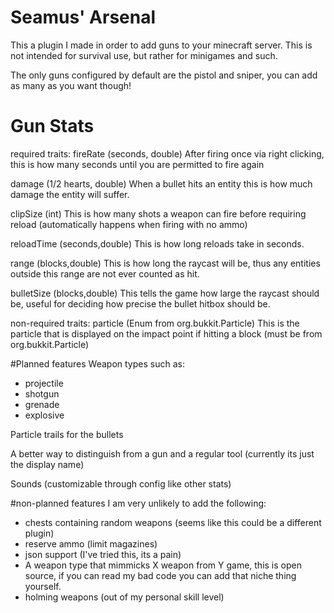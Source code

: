 # Seamus' Arsenal

This a plugin I made in order to add guns to your minecraft server.
This is not intended for survival use, but rather for minigames and such.

The only guns configured by default are the pistol and sniper, you can add as many as you want though!

# Gun Stats
required traits:
fireRate (seconds, double)
After firing once via right clicking, this is how many seconds until you are permitted to fire again

damage (1/2 hearts, double)
When a bullet hits an entity this is how much damage the entity will suffer.

clipSize (int)
This is how many shots a weapon can fire before requiring reload (automatically happens when firing with no ammo)

reloadTime (seconds,double)
This is how long reloads take in seconds.

range (blocks,double)
This is how long the raycast will be, thus any entities outside this range are not ever counted as hit.

bulletSize (blocks,double)
This tells the game how large the raycast should be, useful for deciding how precise the bullet hitbox should be.

non-required traits:
particle (Enum from org.bukkit.Particle)
This is the particle that is displayed on the impact point if hitting a block (must be from org.bukkit.Particle)

#Planned features
Weapon types such as:
* projectile
* shotgun
* grenade
* explosive

Particle trails for the bullets

A better way to distinguish from a gun and a regular tool (currently its just the display name)

Sounds (customizable through config like other stats)

#non-planned features
I am very unlikely to add the following:
* chests containing random weapons (seems like this could be a different plugin)
* reserve ammo (limit magazines)
* json support (I've tried this, its a pain)
* A weapon type that mimmicks X weapon from Y game, this is open source, if you can read my bad code you can add that niche thing yourself.
* holming weapons (out of my personal skill level)
